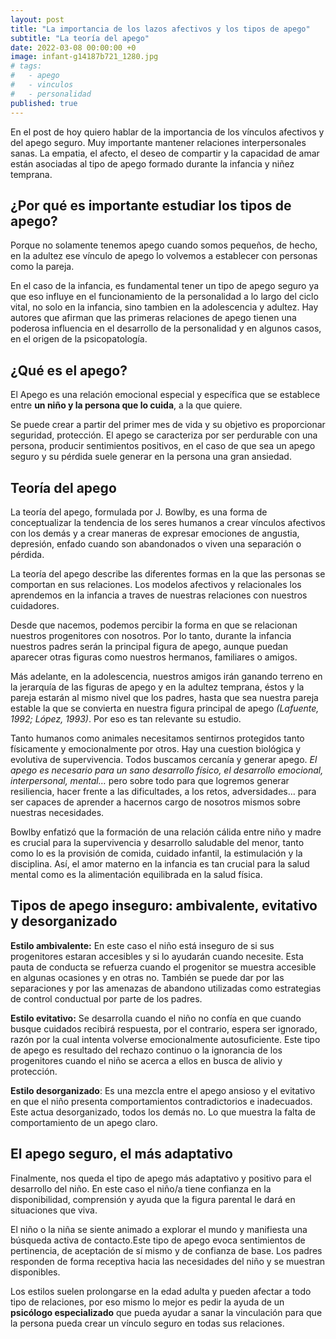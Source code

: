 ```yaml
---
layout: post
title: "La importancia de los lazos afectivos y los tipos de apego"
subtitle: "La teoría del apego"
date: 2022-03-08 00:00:00 +0
image: infant-g14187b721_1280.jpg
# tags:
#   - apego
#   - vinculos
#   - personalidad
published: true
---
```


En el post de hoy quiero hablar de la importancia de los vínculos afectivos y del apego seguro. Muy importante mantener relaciones interpersonales sanas. La empatia, el afecto, el deseo de compartir y la capacidad de amar están asociadas al tipo de apego formado durante la infancia y niñez temprana.


<!-- more -->

## ¿Por qué es importante estudiar los tipos de apego? 

Porque no solamente tenemos apego cuando somos pequeños, de hecho, en la adultez ese vínculo de apego lo volvemos a establecer con personas como la pareja.

En el caso de la infancia, es fundamental tener un tipo de apego seguro ya que eso influye en el funcionamiento de la personalidad a lo largo del ciclo vital, no solo en la infancia, sino tambien en la adolescencia y adultez. Hay autores que afirman que las primeras relaciones de apego tienen una poderosa influencia en el desarrollo de la personalidad y en algunos casos, en el origen de la psicopatología.

## ¿Qué es el apego? 

El Apego es una relación emocional especial y específica que se establece entre **un niño y la persona que lo cuida**, a la que quiere. 

Se puede crear a partir del primer mes de vida y su objetivo es proporcionar seguridad, protección. El apego se caracteriza por ser perdurable con una persona, producir sentimientos positivos, en el caso de que sea un apego seguro y su pérdida suele generar en la persona una gran ansiedad.

## Teoría del apego 

La teoría del apego, formulada por J. Bowlby, es una forma de conceptualizar la tendencia de los seres humanos a crear vínculos afectivos con los demás y a crear maneras de expresar emociones de angustia, depresión, enfado cuando son abandonados o viven una separación o pérdida.

La teoría del apego describe las diferentes formas en la que las personas se comportan en sus relaciones. Los modelos afectivos y relacionales los aprendemos en la infancia a traves de nuestras relaciones con nuestros cuidadores. 

Desde que nacemos, podemos percibir la forma en que se relacionan nuestros progenitores con nosotros. Por lo tanto, durante la infancia nuestros padres serán la principal figura de apego, aunque puedan aparecer otras figuras como nuestros hermanos, familiares o amigos. 

Más adelante, en la adolescencia, nuestros amigos irán ganando terreno en la jerarquía de las figuras de apego y en la adultez temprana, éstos y la pareja estarán al mismo nivel que los padres, hasta que sea nuestra pareja estable la que se convierta en nuestra figura principal de apego *(Lafuente, 1992; López, 1993)*. Por eso es tan relevante su estudio.

Tanto humanos como animales necesitamos sentirnos protegidos tanto físicamente y emocionalmente por otros. Hay una cuestion biológica y evolutiva de supervivencia. Todos buscamos cercanía y generar apego. *El apego es necesario para un sano desarrollo físico, el desarrollo emocional, interpersonal, mental…* pero sobre todo para que logremos generar resiliencia, hacer frente a las dificultades, a los retos, adversidades… para ser capaces de aprender a hacernos cargo de nosotros mismos sobre nuestras necesidades.

Bowlby enfatizó que la formación de una relación cálida entre niño y madre es crucial para la supervivencia y desarrollo saludable del menor, tanto como lo es la provisión de comida, cuidado infantil, la estimulación y la disciplina. Así, el amor materno en la infancia es tan crucial para la salud mental como es la alimentación equilibrada en la salud física.

## Tipos de apego inseguro: ambivalente, evitativo y desorganizado

**Estilo ambivalente:** En este caso el niño está inseguro de si sus progenitores estaran accesibles y si lo ayudarán cuando necesite. Esta pauta de conducta se refuerza cuando el progenitor se muestra accesible en algunas ocasiones y en otras no. También se puede dar por las separaciones y por las amenazas de abandono utilizadas como estrategias de control conductual por parte de los padres.

**Estilo evitativo:** Se desarrolla cuando el niño no confía en que cuando busque cuidados recibirá respuesta, por el contrario, espera ser ignorado, razón por la cual intenta volverse emocionalmente autosuficiente. Este tipo de apego es resultado del rechazo continuo o la ignorancia de los progenitores cuando el niño se acerca a ellos en busca de alivio y protección.

**Estilo desorganizado**: Es una mezcla entre el apego ansioso y el evitativo en que el niño presenta comportamientos contradictorios e inadecuados. Este actua desorganizado, todos los demás no. Lo que muestra la falta de comportamiento de un apego claro. 


## El apego seguro, el más adaptativo

Finalmente, nos queda el tipo de apego más adaptativo y positivo para el desarrollo del niño. En este caso el niño/a tiene confianza en la disponibilidad, comprensión y ayuda que la figura parental le dará en situaciones que viva. 

El niño o la niña se siente animado a explorar el mundo y manifiesta una búsqueda activa de contacto.Este tipo de apego evoca sentimientos de pertinencia, de aceptación de sí mismo y de confianza de base. Los padres responden de forma receptiva hacia las necesidades del niño y se muestran disponibles. 



Los estilos suelen prolongarse en la edad adulta y pueden afectar a todo tipo de relaciones, por eso mismo lo mejor es pedir la ayuda de un **psicólogo especializado** que pueda ayudar a sanar la vinculación para que la persona pueda crear un vínculo seguro en todas sus relaciones. 

